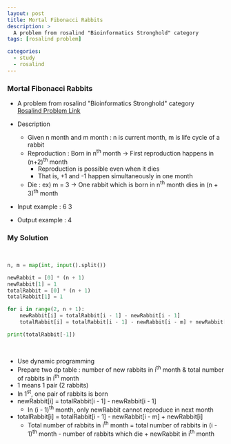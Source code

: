 ```yaml
---
layout: post
title: Mortal Fibonacci Rabbits
description: >
  A problem from rosalind "Bioinformatics Stronghold" category
tags: [rosalind problem]

categories:
  - study
  - rosalind
---
```

### Mortal Fibonacci Rabbits
* A problem from rosalind "Bioinformatics Stronghold" category<br>
[Rosalind Problem Link](https://rosalind.info/problems/fibd/)

* Description
  * Given n month and m month : n is current month, m is life cycle of a rabbit
  * Reproduction : Born in n<sup>th</sup> month → First reproduction happens in (n+2)<sup>th</sup> month
    * Reproduction is possible even when it dies
    * That is, +1 and -1 happen simultaneously in one month
  * Die : ex) m = 3 → One rabbit which is born in n<sup>th</sup> month dies in (n + 3)<sup>th</sup> month
* Input example : 6 3
* Output example : 4

### My Solution
<br>

~~~python
n, m = map(int, input().split())

newRabbit = [0] * (n + 1)
newRabbit[1] = 1
totalRabbit = [0] * (n + 1)
totalRabbit[1] = 1

for i in range(2, n + 1):
    newRabbit[i] = totalRabbit[i - 1] - newRabbit[i - 1]    
    totalRabbit[i] = totalRabbit[i - 1] - newRabbit[i - m] + newRabbit[i]

print(totalRabbit[-1])
~~~

<br>

* Use dynamic programming
* Prepare two dp table : number of new rabbits in i<sup>th</sup> month & total number of rabbits in i<sup>th</sup> month
* 1 means 1 pair (2 rabbits)
* In 1<sup>st</sup>, one pair of rabbits is born
* newRabbit[i] = totalRabbit[i - 1] - newRabbit[i - 1]
  * In (i - 1)<sup>th</sup> month, only newRabbit cannot reproduce in next month
* totalRabbit[i] = totalRabbit[i - 1] - newRabbit[i - m] + newRabbit[i]
  * Total number of rabbits in i<sup>th</sup> month = total number of rabbits in (i - 1)<sup>th</sup> month - number of rabbits which die + newRabbit in i<sup>th</sup> month
